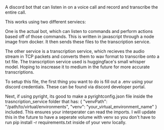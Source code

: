 A discord bot that can listen in on a voice call and record and transcribe the entire call.

This works using two different serviecs:

  One is the actual bot, which can listen to commands and perform actions based off of those commands. This is written in javascript through a node image from docker. It then sends these files to the transcription service.

  The other service is a transcription service, which recieves the audio stream in TCP packets and converts them to wav format to transcribe onto a txt file. The transcription service used is huggingface's small whisper model. Hoping to inscrease it to medium in the future for more accurate   transcriptions.



To setup this file, the first thing you want to do is fill out a .env using your discord credentials. These can be found via discord developer portal.

Next, if using pyright, its good to make a pyrightconfig.json file inside the trasncription_service folder that has:
{
  "venvPath": "/path/to/virtual/environments",
  "venv": "your_virtual_environment_name"
}
included. This ensures your interperater can read the imports. I will update this in the future to have a seperate volume with venv so you don't have to run
pip install -r requirements.txt inside of your venv locally.
